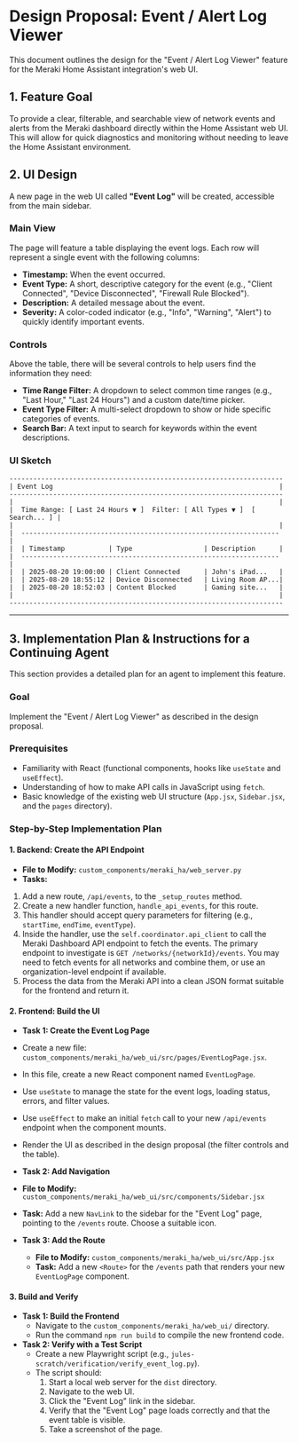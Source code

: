 # Design Proposal: Event / Alert Log Viewer

This document outlines the design for the "Event / Alert Log Viewer" feature for the Meraki Home Assistant integration's web UI.

## 1. Feature Goal

To provide a clear, filterable, and searchable view of network events and alerts from the Meraki dashboard directly within the Home Assistant web UI. This will allow for quick diagnostics and monitoring without needing to leave the Home Assistant environment.

## 2. UI Design

A new page in the web UI called **"Event Log"** will be created, accessible from the main sidebar.

### Main View

The page will feature a table displaying the event logs. Each row will represent a single event with the following columns:

- **Timestamp:** When the event occurred.
- **Event Type:** A short, descriptive category for the event (e.g., "Client Connected", "Device Disconnected", "Firewall Rule Blocked").
- **Description:** A detailed message about the event.
- **Severity:** A color-coded indicator (e.g., "Info", "Warning", "Alert") to quickly identify important events.

### Controls

Above the table, there will be several controls to help users find the information they need:

- **Time Range Filter:** A dropdown to select common time ranges (e.g., "Last Hour," "Last 24 Hours") and a custom date/time picker.
- **Event Type Filter:** A multi-select dropdown to show or hide specific categories of events.
- **Search Bar:** A text input to search for keywords within the event descriptions.

### UI Sketch

```ascii
---------------------------------------------------------------------
| Event Log                                                         |
---------------------------------------------------------------------
|                                                                   |
|  Time Range: [ Last 24 Hours ▼ ]  Filter: [ All Types ▼ ]  [ Search... ] |
|                                                                   |
|  -----------------------------------------------------------------  |
|  | Timestamp           | Type                  | Description      |
|  -----------------------------------------------------------------  |
|  | 2025-08-20 19:00:00 | Client Connected      | John's iPad...   |
|  | 2025-08-20 18:55:12 | Device Disconnected   | Living Room AP...|
|  | 2025-08-20 18:52:03 | Content Blocked       | Gaming site...   |
|                                                                   |
---------------------------------------------------------------------
```

---

## 3. Implementation Plan & Instructions for a Continuing Agent

This section provides a detailed plan for an agent to implement this feature.

### Goal

Implement the "Event / Alert Log Viewer" as described in the design proposal.

### Prerequisites

- Familiarity with React (functional components, hooks like `useState` and `useEffect`).
- Understanding of how to make API calls in JavaScript using `fetch`.
- Basic knowledge of the existing web UI structure (`App.jsx`, `Sidebar.jsx`, and the `pages` directory).

### Step-by-Step Implementation Plan

#### 1. Backend: Create the API Endpoint

- **File to Modify:** `custom_components/meraki_ha/web_server.py`
- **Tasks:**

1. Add a new route, `/api/events`, to the `_setup_routes` method.
2. Create a new handler function, `handle_api_events`, for this route.
3. This handler should accept query parameters for filtering (e.g., `startTime`, `endTime`, `eventType`).
4. Inside the handler, use the `self.coordinator.api_client` to call the Meraki Dashboard API endpoint to fetch the events. The primary endpoint to investigate is `GET /networks/{networkId}/events`. You may need to fetch events for all networks and combine them, or use an organization-level endpoint if available.
5. Process the data from the Meraki API into a clean JSON format suitable for the frontend and return it.

#### 2. Frontend: Build the UI

- **Task 1: Create the Event Log Page**

- Create a new file: `custom_components/meraki_ha/web_ui/src/pages/EventLogPage.jsx`.
- In this file, create a new React component named `EventLogPage`.
- Use `useState` to manage the state for the event logs, loading status, errors, and filter values.
- Use `useEffect` to make an initial `fetch` call to your new `/api/events` endpoint when the component mounts.
- Render the UI as described in the design proposal (the filter controls and the table).

- **Task 2: Add Navigation**

- **File to Modify:** `custom_components/meraki_ha/web_ui/src/components/Sidebar.jsx`
- **Task:** Add a new `NavLink` to the sidebar for the "Event Log" page, pointing to the `/events` route. Choose a suitable icon.

- **Task 3: Add the Route**
  - **File to Modify:** `custom_components/meraki_ha/web_ui/src/App.jsx`
  - **Task:** Add a new `<Route>` for the `/events` path that renders your new `EventLogPage` component.

#### 3. Build and Verify

- **Task 1: Build the Frontend**
  - Navigate to the `custom_components/meraki_ha/web_ui/` directory.
  - Run the command `npm run build` to compile the new frontend code.
- **Task 2: Verify with a Test Script**
  - Create a new Playwright script (e.g., `jules-scratch/verification/verify_event_log.py`).
  - The script should:
    1. Start a local web server for the `dist` directory.
    2. Navigate to the web UI.
    3. Click the "Event Log" link in the sidebar.
    4. Verify that the "Event Log" page loads correctly and that the event table is visible.
    5. Take a screenshot of the page.

